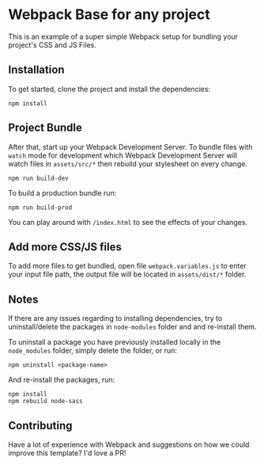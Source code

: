 # Webpack Base for any project
This is an example of a super simple Webpack setup for bundling your project's CSS and JS Files.

## Installation
To get started, clone the project and install the dependencies:
```
npm install
```

## Project Bundle
After that, start up your Webpack Development Server.
To bundle files with `watch` mode for development which Webpack Development Server will watch files in `assets/src/*` then rebuild your stylesheet on every change.
```
npm run build-dev
```

To build a production bundle run:
```
npm run build-prod
```
You can play around with `/index.html` to see the effects of your changes.

## Add more CSS/JS files
To add more files to get bundled, open file `webpack.variables.js` to enter your input file path, the output file will be located in `assets/dist/*` folder.

## Notes
If there are any issues regarding to installing dependencies, try to uninstall/delete the packages in `node-modules` folder and and re-install them.

To uninstall a package you have previously installed locally in the `node_modules` folder, simply delete the folder, or run:
```
npm uninstall <package-name>
```

And re-install the packages, run:
```
npm install
npm rebuild node-sass
```

## Contributing
Have a lot of experience with Webpack and suggestions on how we could improve this template? I'd love a PR!
